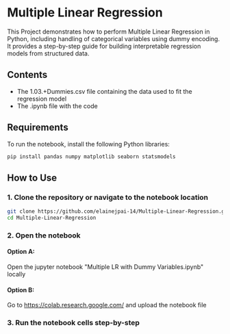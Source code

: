 # Multiple Linear Regression

This Project demonstrates how to perform Multiple Linear Regression in Python, including handling of categorical variables using dummy encoding. It provides a step-by-step guide for building interpretable regression models from structured data.

## Contents

- The 1.03.+Dummies.csv file containing the data used to fit the regression model
- The .ipynb file with the code

## Requirements

To run the notebook, install the following Python libraries:

```bash
pip install pandas numpy matplotlib seaborn statsmodels
```
## How to Use
### 1. Clone the repository or navigate to the notebook location
```bash
git clone https://github.com/elainejpai-14/Multiple-Linear-Regression.git
cd Multiple-Linear-Regression
```
### 2. Open the notebook
#### Option A:
Open the jupyter notebook "Multiple LR with Dummy Variables.ipynb" locally

#### Option B:
Go to https://colab.research.google.com/ and upload the notebook file

### 3. Run the notebook cells step-by-step

